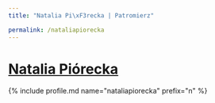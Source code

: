 ```yaml
---
title: "Natalia Pi\xF3recka | Patromierz"

permalink: /nataliapiorecka
---
```


# [Natalia Piórecka](https://patronite.pl/nataliapiorecka)

{% include profile.md name="nataliapiorecka" prefix="n" %}
